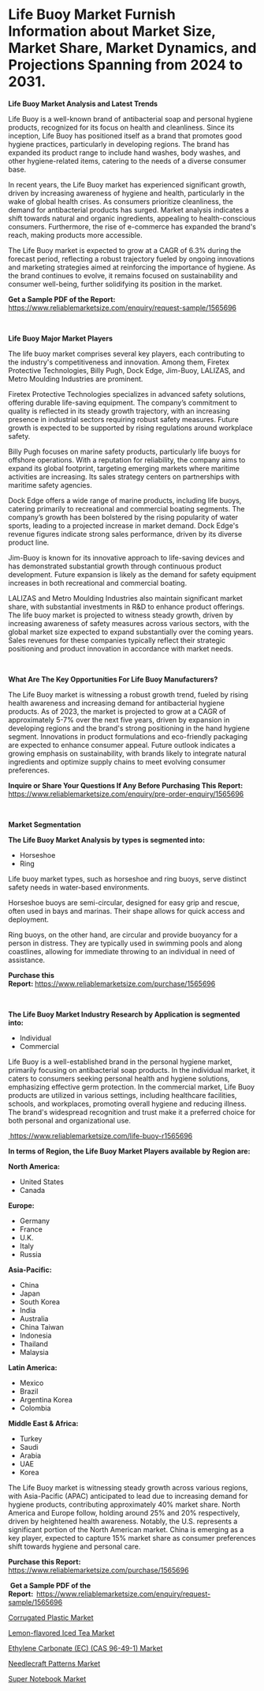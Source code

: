 <p><h1>Life Buoy Market Furnish Information about Market Size, Market Share, Market Dynamics, and Projections Spanning from 2024 to 2031.</h1></p><p><strong>Life Buoy Market Analysis and Latest Trends</strong></p>
<p><p>Life Buoy is a well-known brand of antibacterial soap and personal hygiene products, recognized for its focus on health and cleanliness. Since its inception, Life Buoy has positioned itself as a brand that promotes good hygiene practices, particularly in developing regions. The brand has expanded its product range to include hand washes, body washes, and other hygiene-related items, catering to the needs of a diverse consumer base.</p><p>In recent years, the Life Buoy market has experienced significant growth, driven by increasing awareness of hygiene and health, particularly in the wake of global health crises. As consumers prioritize cleanliness, the demand for antibacterial products has surged. Market analysis indicates a shift towards natural and organic ingredients, appealing to health-conscious consumers. Furthermore, the rise of e-commerce has expanded the brand's reach, making products more accessible.</p><p>The Life Buoy market is expected to grow at a CAGR of 6.3% during the forecast period, reflecting a robust trajectory fueled by ongoing innovations and marketing strategies aimed at reinforcing the importance of hygiene. As the brand continues to evolve, it remains focused on sustainability and consumer well-being, further solidifying its position in the market.</p></p>
<p><strong>Get a Sample PDF of the Report:&nbsp;</strong> <a href="https://www.reliablemarketsize.com/enquiry/request-sample/1565696">https://www.reliablemarketsize.com/enquiry/request-sample/1565696</a></p>
<p>&nbsp;</p>
<p><strong>Life Buoy Major Market Players</strong></p>
<p><p>The life buoy market comprises several key players, each contributing to the industry's competitiveness and innovation. Among them, Firetex Protective Technologies, Billy Pugh, Dock Edge, Jim-Buoy, LALIZAS, and Metro Moulding Industries are prominent.</p><p>Firetex Protective Technologies specializes in advanced safety solutions, offering durable life-saving equipment. The company’s commitment to quality is reflected in its steady growth trajectory, with an increasing presence in industrial sectors requiring robust safety measures. Future growth is expected to be supported by rising regulations around workplace safety.</p><p>Billy Pugh focuses on marine safety products, particularly life buoys for offshore operations. With a reputation for reliability, the company aims to expand its global footprint, targeting emerging markets where maritime activities are increasing. Its sales strategy centers on partnerships with maritime safety agencies.</p><p>Dock Edge offers a wide range of marine products, including life buoys, catering primarily to recreational and commercial boating segments. The company’s growth has been bolstered by the rising popularity of water sports, leading to a projected increase in market demand. Dock Edge's revenue figures indicate strong sales performance, driven by its diverse product line.</p><p>Jim-Buoy is known for its innovative approach to life-saving devices and has demonstrated substantial growth through continuous product development. Future expansion is likely as the demand for safety equipment increases in both recreational and commercial boating.</p><p>LALIZAS and Metro Moulding Industries also maintain significant market share, with substantial investments in R&D to enhance product offerings. The life buoy market is projected to witness steady growth, driven by increasing awareness of safety measures across various sectors, with the global market size expected to expand substantially over the coming years. Sales revenues for these companies typically reflect their strategic positioning and product innovation in accordance with market needs.</p></p>
<p>&nbsp;</p>
<p><strong>What Are The Key Opportunities For Life Buoy Manufacturers?</strong></p>
<p><p>The Life Buoy market is witnessing a robust growth trend, fueled by rising health awareness and increasing demand for antibacterial hygiene products. As of 2023, the market is projected to grow at a CAGR of approximately 5-7% over the next five years, driven by expansion in developing regions and the brand's strong positioning in the hand hygiene segment. Innovations in product formulations and eco-friendly packaging are expected to enhance consumer appeal. Future outlook indicates a growing emphasis on sustainability, with brands likely to integrate natural ingredients and optimize supply chains to meet evolving consumer preferences.</p></p>
<p><strong>Inquire or Share Your Questions If Any Before Purchasing This Report:</strong> <a href="https://www.reliablemarketsize.com/enquiry/pre-order-enquiry/1565696">https://www.reliablemarketsize.com/enquiry/pre-order-enquiry/1565696</a></p>
<p>&nbsp;</p>
<p><strong>Market Segmentation</strong></p>
<p><strong>The Life Buoy Market Analysis by types is segmented into:</strong></p>
<p><ul><li>Horseshoe</li><li>Ring</li></ul></p>
<p><p>Life buoy market types, such as horseshoe and ring buoys, serve distinct safety needs in water-based environments. </p><p>Horseshoe buoys are semi-circular, designed for easy grip and rescue, often used in bays and marinas. Their shape allows for quick access and deployment.</p><p>Ring buoys, on the other hand, are circular and provide buoyancy for a person in distress. They are typically used in swimming pools and along coastlines, allowing for immediate throwing to an individual in need of assistance.</p></p>
<p><strong>Purchase this Report:&nbsp;</strong><a href="https://www.reliablemarketsize.com/purchase/1565696">https://www.reliablemarketsize.com/purchase/1565696</a></p>
<p>&nbsp;</p>
<p><strong>The Life Buoy Market Industry Research by Application is segmented into:</strong></p>
<p><ul><li>Individual</li><li>Commercial</li></ul></p>
<p><p>Life Buoy is a well-established brand in the personal hygiene market, primarily focusing on antibacterial soap products. In the individual market, it caters to consumers seeking personal health and hygiene solutions, emphasizing effective germ protection. In the commercial market, Life Buoy products are utilized in various settings, including healthcare facilities, schools, and workplaces, promoting overall hygiene and reducing illness. The brand's widespread recognition and trust make it a preferred choice for both personal and organizational use.</p></p>
<p><a href="https://www.reliablemarketsize.com/life-buoy-r1565696">&nbsp;https://www.reliablemarketsize.com/life-buoy-r1565696</a></p>
<p><strong>In terms of Region, the Life Buoy Market Players available by Region are:</strong></p>
<p>
    <p> <strong> North America: </strong>
        <ul>
            <li>United States</li>
            <li>Canada</li>
        </ul>
        </p> 
    <p> <strong> Europe: </strong>
        <ul>
            <li>Germany</li>
            <li>France</li>
            <li>U.K.</li>
            <li>Italy</li>
            <li>Russia</li>
        </ul>
        </p> 
    <p> <strong> Asia-Pacific: </strong>
        <ul>
            <li>China</li>
            <li>Japan</li>
            <li>South Korea</li>
            <li>India</li>
            <li>Australia</li>
            <li>China Taiwan</li>
            <li>Indonesia</li>
            <li>Thailand</li>
            <li>Malaysia</li>
        </ul>
        </p> 
    <p> <strong> Latin America: </strong>
        <ul>
            <li>Mexico</li>
            <li>Brazil</li>
            <li>Argentina Korea</li>
            <li>Colombia</li>
        </ul>
        </p> 
    <p> <strong> Middle East & Africa: </strong>
        <ul>
            <li>Turkey</li>
            <li>Saudi</li>
            <li>Arabia</li>
            <li>UAE</li>
            <li>Korea</li>
        </ul>
    </p>
    </p>
<p><p>The Life Buoy market is witnessing steady growth across various regions, with Asia-Pacific (APAC) anticipated to lead due to increasing demand for hygiene products, contributing approximately 40% market share. North America and Europe follow, holding around 25% and 20% respectively, driven by heightened health awareness. Notably, the U.S. represents a significant portion of the North American market. China is emerging as a key player, expected to capture 15% market share as consumer preferences shift towards hygiene and personal care.</p></p>
<p><strong>Purchase this Report: </strong><a href="https://www.reliablemarketsize.com/purchase/1565696">https://www.reliablemarketsize.com/purchase/1565696</a></p>
<p>&nbsp;<strong>Get a Sample PDF of the Report:&nbsp;&nbsp;</strong><a href="https://www.reliablemarketsize.com/enquiry/request-sample/1565696">https://www.reliablemarketsize.com/enquiry/request-sample/1565696</a></p>
<p><strong></strong></p>
<p><p><a href="https://www.linkedin.com/pulse/corrugated-plastic-market-share-analysis-growth-trends-a9czc?trackingId=Ks11Bl4BTI%2BcLBTvtyORWg%3D%3D">Corrugated Plastic Market</a></p><p><a href="https://github.com/WillieWoodard/Market-Research-Report-List-6/blob/main/lemon-flavored-iced-tea-market.md">Lemon-flavored Iced Tea Market</a></p><p><a href="https://medium.com/@seringhalimah/global-ethylene-carbonate-ec-cas-96-49-1-market-opportunities-and-market-challenges-2024-f0b7f98cc761?postPublishedType=repub">Ethylene Carbonate (EC) (CAS 96-49-1) Market</a></p><p><a href="https://issuu.com/reportprime-2/docs/needlecraft-patterns-market-size-20_e95a0892214b99">Needlecraft Patterns Market</a></p><p><a href="https://medium.com/@seringhalimah/market-trends-in-the-global-super-notebook-market-forecast-and-analysis-2024-2031-b5cee1a7b9b2?postPublishedType=repub">Super Notebook Market</a></p></p>